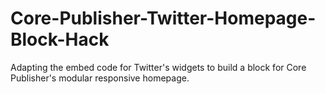 # Core-Publisher-Twitter-Homepage-Block-Hack
Adapting the embed code for Twitter's widgets to build a block for Core Publisher's modular responsive homepage.
